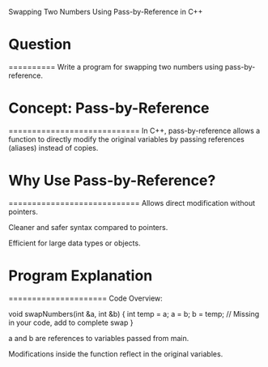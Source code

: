 Swapping Two Numbers Using Pass-by-Reference in C++

# Question
==========
Write a program for swapping two numbers using pass-by-reference.



# Concept: Pass-by-Reference
============================
In C++, pass-by-reference allows a function to directly modify the original variables by passing references (aliases) instead of copies.



# Why Use Pass-by-Reference?
============================
Allows direct modification without pointers.

Cleaner and safer syntax compared to pointers.

Efficient for large data types or objects.



# Program Explanation
=====================
Code Overview:

void swapNumbers(int &a, int &b) {
    int temp = a;
    a = b;
    b = temp; // Missing in your code, add to complete swap
}

a and b are references to variables passed from main.

Modifications inside the function reflect in the original variables.

